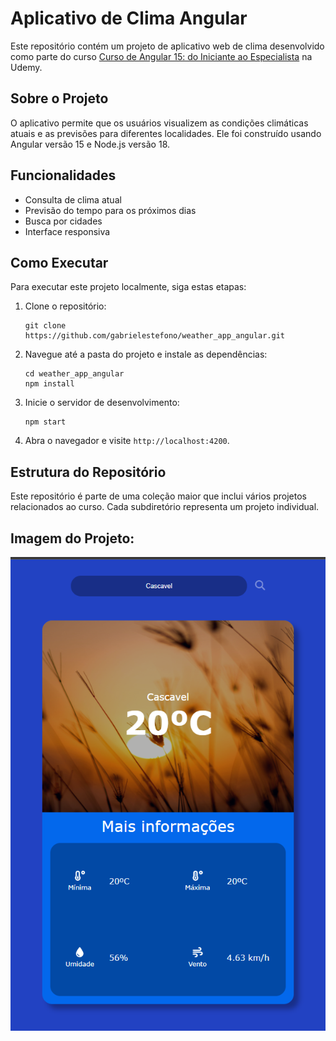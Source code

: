 # Aplicativo de Clima Angular

Este repositório contém um projeto de aplicativo web de clima desenvolvido como parte do curso [Curso de Angular 15: do Iniciante ao Especialista](https://www.udemy.com/course/curso-de-angular-15-do-iniciante-ao-especialista) na Udemy.

## Sobre o Projeto

O aplicativo permite que os usuários visualizem as condições climáticas atuais e as previsões para diferentes localidades. Ele foi construído usando Angular versão 15 e Node.js versão 18.

## Funcionalidades

- Consulta de clima atual
- Previsão do tempo para os próximos dias
- Busca por cidades
- Interface responsiva

## Como Executar

Para executar este projeto localmente, siga estas etapas:

1. Clone o repositório:
   ```
   git clone https://github.com/gabrielestefono/weather_app_angular.git
   ```
2. Navegue até a pasta do projeto e instale as dependências:
   ```
   cd weather_app_angular
   npm install
   ```
3. Inicie o servidor de desenvolvimento:
   ```
   npm start
   ```
4. Abra o navegador e visite `http://localhost:4200`.

## Estrutura do Repositório

Este repositório é parte de uma coleção maior que inclui vários projetos relacionados ao curso. Cada subdiretório representa um projeto individual.

## Imagem do Projeto:

![alt text](image.png)
